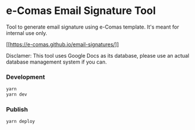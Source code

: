 # e-Comas Email Signature Tool

Tool to generate email signature using e-Comas template. It's meant for internal
use only.

[[https://e-comas.github.io/email-signatures/]]

Disclamer: This tool uses Google Docs as its database, please use an actual
database management system if you can.

### Development

```sh
yarn
yarn dev
```

### Publish

```sh
yarn deploy
```
